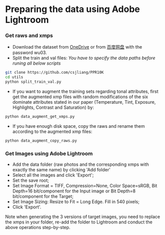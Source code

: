 # Preparing the data using Adobe Lightroom

### Get raws and xmps

- Download the dataset from [OneDrive](https://connectpolyu-my.sharepoint.com/:f:/g/personal/19109963r_connect_polyu_hk/EsDA5M_nN2lIrYTyNwTFZd0BCgyE-r_j2HzNhcMEQPGLlw?e=5NWXux) 
or from [百度网盘](https://pan.baidu.com/s/1hpMO__JIvqWImdL8rznYcw) with the password wu03.
- Split the train and val files: *You have to specify the data paths before runing all below scripts*
```bash
git clone https://github.com/csjliang/PPR10K
cd utils
python split_train_val.py
```
- If you want to augment the training sets regarding tonal attributes, first get the augmented xmp files with random modifications of the six dominate attributes stated in our paper (Temperature, Tint, Exposure, Highlights, Contrast and Saturation) by:
```bash
python data_augment_get_xmps.py
```
- If you have enough disk space, copy the raws and rename them according to the augmented xmp files:
```bash
python data_augment_copy_raws.py
```


### Get Images using Adobe Lightroom

- Add the data folder (raw photos and the corresponding xmps with exactly the same name) by clicking 'Add folder'
- Select all the images and click 'Export';
- Set the save root; 
- Set Image Format = TIFF, Compression=None, Color Space=sRGB, Bit Depth=16 bit/component for the Input image or Bit Depth=8 bit/component for the Target;
- Set Image Sizing: Resize to Fit = Long Edge. Fill in 540 pixels;
- Click 'Export'.

Note when generating the 3 versions of target images, you need to replace the xmps in your folder, re-add the folder to Lightroom and conduct the above operations step-by-step.
 